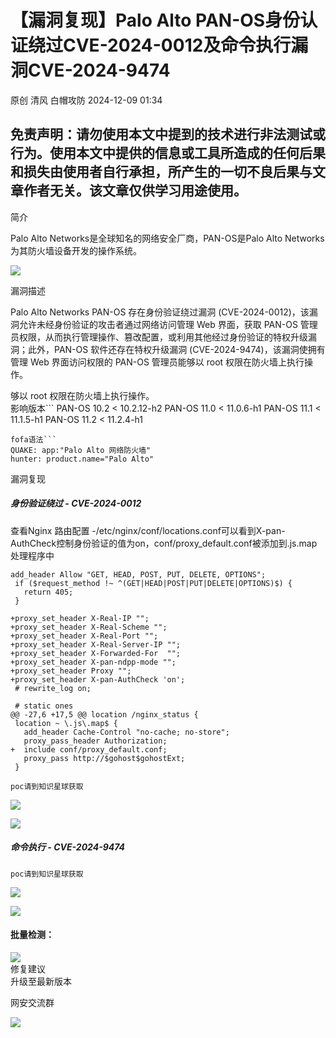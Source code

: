 #  【漏洞复现】Palo Alto PAN-OS身份认证绕过CVE-2024-0012及命令执行漏洞CVE-2024-9474   
原创 清风  白帽攻防   2024-12-09 01:34  
  
## 免责声明：请勿使用本文中提到的技术进行非法测试或行为。使用本文中提供的信息或工具所造成的任何后果和损失由使用者自行承担，所产生的一切不良后果与文章作者无关。该文章仅供学习用途使用。  
简介  
  
  
Palo Alto Networks是全球知名的网络安全厂商，PAN-OS是Palo Alto Networks为其防火墙设备开发的操作系统。  
  
![](https://mmbiz.qpic.cn/mmbiz_png/yu6trpdUX0dXU9gOpUE8BXUHYZw10tRp8MwxGEajvMgY7zhpw6XAbtRjr2OlDia0skfCsGQZ9XAZxoHY33vlALQ/640?wx_fmt=png&from=appmsg "")  
  
  
漏洞描述  
  
  
  
Palo Alto Networks PAN-OS 存在身份验证绕过漏洞 (CVE-2024-0012)，该漏洞允许未经身份验证的攻击者通过网络访问管理 Web 界面，获取 PAN-OS 管理员权限，从而执行管理操作、篡改配置，或利用其他经过身份验证的特权升级漏洞；此外，PAN-OS 软件还存在特权升级漏洞 (CVE-2024-9474)，该漏洞使拥有管理 Web 界面访问权限的 PAN-OS 管理员能够以 root 权限在防火墙上执行操作。  
  
够以 root 权限在防火墙上执行操作。  
影响版本```
PAN-OS 10.2 < 10.2.12-h2
PAN-OS 11.0 < 11.0.6-h1
PAN-OS 11.1 < 11.1.5-h1
PAN-OS 11.2 < 11.2.4-h1
```  
fofa语法```
QUAKE: app:"Palo Alto 网络防火墙"
hunter: product.name="Palo Alto"
```  
漏洞复现  
##### 身份验证绕过 - CVE-2024-0012  
  
查看Nginx 路由配置 -/etc/nginx/conf/locations.conf可以看到X-pan-AuthCheck控制身份验证的值为on，conf/proxy_default.conf被添加到.js.map处理程序中  
```
add_header Allow "GET, HEAD, POST, PUT, DELETE, OPTIONS";
 if ($request_method !~ ^(GET|HEAD|POST|PUT|DELETE|OPTIONS)$) {
   return 405;
 }

+proxy_set_header X-Real-IP "";
+proxy_set_header X-Real-Scheme "";
+proxy_set_header X-Real-Port "";
+proxy_set_header X-Real-Server-IP "";
+proxy_set_header X-Forwarded-For  "";
+proxy_set_header X-pan-ndpp-mode "";
+proxy_set_header Proxy "";
+proxy_set_header X-pan-AuthCheck 'on';
 # rewrite_log on;

 # static ones
@@ -27,6 +17,5 @@ location /nginx_status {
 location ~ \.js\.map$ {
   add_header Cache-Control "no-cache; no-store";
   proxy_pass_header Authorization;
+  include conf/proxy_default.conf;
   proxy_pass http://$gohost$gohostExt;
 }
```  
```
poc请到知识星球获取
```  
  
![](https://mmbiz.qpic.cn/mmbiz_png/yu6trpdUX0dXU9gOpUE8BXUHYZw10tRpWbWvsJdaiaA3ryiclJrPWRiaaJK2VibFVBibaVJokEdVtenUVqNdGP5Blfg/640?wx_fmt=png&from=appmsg "")  
  
![](https://mmbiz.qpic.cn/mmbiz_png/yu6trpdUX0dXU9gOpUE8BXUHYZw10tRpLyxs0TUezEL1uXpdf9ZlwR4DiaGmbZXBYdjRA31W7f5KgFG4ePFsRpA/640?wx_fmt=png&from=appmsg "")  
##### 命令执行 - CVE-2024-9474  
```
poc请到知识星球获取
```  
  
![](https://mmbiz.qpic.cn/mmbiz_png/yu6trpdUX0dXU9gOpUE8BXUHYZw10tRpTJkiaDqBNic72a55EIEZruSw2kRib6yLVH6t3jxuictpgkicQjOY5zUkzEQ/640?wx_fmt=png&from=appmsg "")  
  
![](https://mmbiz.qpic.cn/mmbiz_png/yu6trpdUX0dXU9gOpUE8BXUHYZw10tRpMezW6icH9dOVGIictMjLsPs1G5cJbmgibZ9d1H9yfvCrcb3hRmNLtsAPQ/640?wx_fmt=png&from=appmsg "")  
#### 批量检测：  
  
![](https://mmbiz.qpic.cn/mmbiz_png/yu6trpdUX0dXU9gOpUE8BXUHYZw10tRpeAheJibUt0px5G0B8JuuGbFXtuuic0ahuf7AWPxPkibN60rv4609o3VWg/640?wx_fmt=png&from=appmsg "")  
修复建议  
升级至最新版本  
  
  
  
  
  
  
  
  
网安交流群  
  
![](https://mmbiz.qpic.cn/mmbiz_jpg/yu6trpdUX0efFOzibVic3qjn100tFgpUIh7ib8g9cKajewKFM5kXP350q21SCLvlgO6yx1tlia8VYxI4j3cv57FqFg/640?wx_fmt=other&from=appmsg&wxfrom=5&wx_lazy=1&wx_co=1&tp=webp "")  
  

